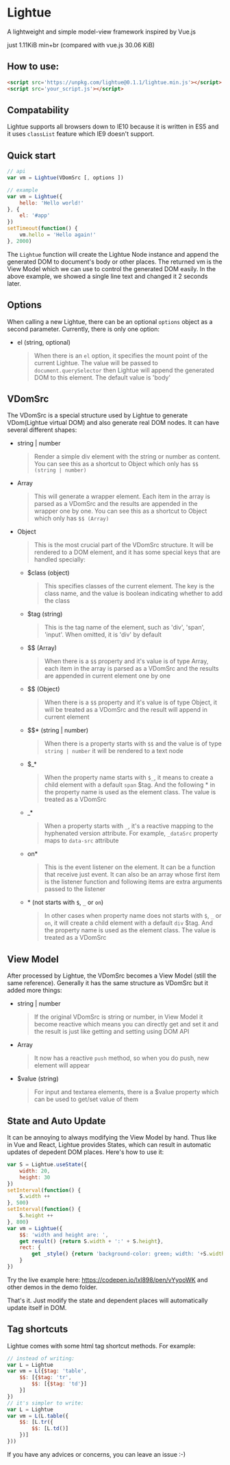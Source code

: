 # Lightue

A lightweight and simple model-view framework inspired by Vue.js

just 1.11KiB min+br (compared with vue.js 30.06 KiB)

## How to use:

```html
<script src='https://unpkg.com/lightue@0.1.1/lightue.min.js'></script>
<script src='your_script.js'></script>
```

## Compatability

Lightue supports all browsers down to IE10 because it is written in ES5 and it uses `classList` feature which IE9 doesn't support.

## Quick start

```js
// api
var vm = Lightue(VDomSrc [, options ])

// example
var vm = Lightue({
    hello: 'Hello world!'
}, {
    el: '#app'
})
setTimeout(function() {
    vm.hello = 'Hello again!'
}, 2000)
```
The `Lightue` function will create the Lightue Node instance and append the generated DOM to document's body or other places. The returned vm is the View Model which we can use to control the generated DOM easily. In the above example, we showed a single line text and changed it 2 seconds later.

## Options

When calling a new Lightue, there can be an optional `options` object as a second parameter. Currently, there is only one option:
- el (string, optional)
    > When there is an `el` option, it specifies the mount point of the current Lightue. The value will be passed to `document.querySelector` then Lightue will append the generated DOM to this element. The default value is 'body'

## VDomSrc

The VDomSrc is a special structure used by Lightue to generate VDom(Lightue virtual DOM) and also generate real DOM nodes. It can have several different shapes:
- string | number
    > Render a simple div element with the string or number as content. You can see this as a shortcut to Object which only has `$$ (string | number)`
- Array
    > This will generate a wrapper element. Each item in the array is parsed as a VDomSrc and the results are appended in the wrapper one by one. You can see this as a shortcut to Object which only has `$$ (Array)`
- Object
    > This is the most crucial part of the VDomSrc structure. It will be rendered to a DOM element, and it has some special keys that are handled specially:
    - $class (object)
        > This specifies classes of the current element. The key is the class name, and the value is boolean indicating whether to add the class
    - $tag (string)
        > This is the tag name of the element, such as 'div', 'span', 'input'. When omitted, it is 'div' by default
    - $$ (Array)
        > When there is a `$$` property and it's value is of type Array, each item in the array is parsed as a VDomSrc and the results are appended in current element one by one
    - $$ (Object)
        > When there is a `$$` property and it's value is of type Object, it will be treated as a VDomSrc and the result will append in current element
    - $$* (string | number)
        > When there is a property starts with `$$` and the value is of type `string | number` it will be rendered to a text node
    - $_*
        > When the property name starts with `$_`, it means to create a child element with a default `span` $tag. And the following * in the property name is used as the element class. The value is treated as a VDomSrc
    - _*
        > When a property starts with `_`, it's a reactive mapping to the hyphenated version attribute. For example, `_dataSrc` property maps to `data-src` attribute
    - on*
        > This is the event listener on the element. It can be a function that receive just event. It can also be an array whose first item is the listener function and following items are extra arguments passed to the listener
    - \* (not starts with `$`, `_` or `on`)
        > In other cases when property name does not starts with `$`, `_` or `on`, it will create a child element with a default `div` $tag. And the property name is used as the element class. The value is treated as a VDomSrc

## View Model

After processed by Lightue, the VDomSrc becomes a View Model (still the same reference). Generally it has the same structure as VDomSrc but it added more things:
- string | number
    > If the original VDomSrc is string or number, in View Model it become reactive which means you can directly get and set it and the result is just like getting and setting using DOM API
- Array
    > It now has a reactive `push` method, so when you do push, new element will appear
- $value (string)
    > For input and textarea elements, there is a $value property which can be used to get/set value of them

## State and Auto Update

It can be annoying to always modifying the View Model by hand. Thus like in Vue and React, Lightue provides States, which can result in automatic updates of depedent DOM places. Here's how to use it:

```js
var S = Lightue.useState({
    width: 20,
    height: 30
})
setInterval(function() {
    S.width ++
}, 500)
setInterval(function() {
    S.height ++
}, 800)
var vm = Lightue({
    $$: 'width and height are: ',
    get result() {return S.width + ':' + S.height},
    rect: {
        get _style() {return 'background-color: green; width: '+S.width+'px; height: '+S.height+'px'},
    }
})
```
Try the live example here: https://codepen.io/lxl898/pen/vYyooWK and other demos in the demo folder.

That's it. Just modify the state and dependent places will automatically update itself in DOM.

## Tag shortcuts

Lightue comes with some html tag shortcut methods. For example:

```js
// instead of writing:
var L = Lightue
var vm = L({$tag: 'table',
    $$: [{$tag: 'tr',
        $$: [{$tag: 'td'}]
    }]
})
// it's simpler to write:
var L = Lightue
var vm = L(L.table({
    $$: [L.tr({
        $$: [L.td()]
    })]
}))
```

If you have any advices or concerns, you can leave an issue :-)